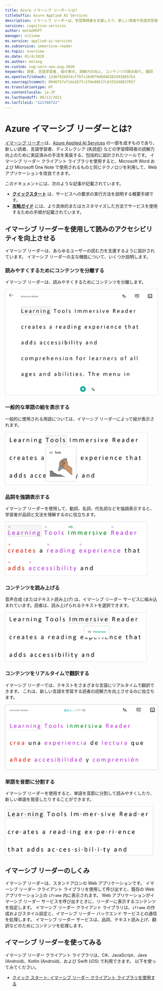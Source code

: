 ```yaml
---
title: Azure イマーシブ リーダーとは?
titleSuffix: Azure Applied AI Services
description: イマーシブ リーダーは、学習障碍者を支援したり、新しい読者や言語学習者の読解力を支援したりするように設計されているツールです。
services: cognitive-services
author: metanMSFT
manager: nitinme
ms.service: applied-ai-services
ms.subservice: immersive-reader
ms.topic: overview
ms.date: 01/4/2020
ms.author: metang
ms.custom: cog-serv-seo-aug-2020
keywords: 読者, 言語学習者, 絵の表示, 読解力の向上, コンテンツの読み取り, 翻訳
ms.openlocfilehash: 12d6f926934cf7b7c18d079d8d483824918057b1
ms.sourcegitcommit: 0046757af1da267fc2f0e88617c633524883795f
ms.translationtype: HT
ms.contentlocale: ja-JP
ms.lasthandoff: 08/13/2021
ms.locfileid: "121786722"
---
```

# <a name="what-is-azure-immersive-reader"></a>Azure イマーシブ リーダーとは?

[イマーシブ リーダー](https://www.onenote.com/learningtools)は、[Azure Applied AI Services](../../applied-ai-services/what-are-applied-ai-services.md) の一部を成すものであり、新しい読者、言語学習者、ディスレクシア (失読症) などの学習障碍者の読解力向上のために実証済みの手法を実装する、包括的に設計されたツールです。 イマーシブ リーダー クライアント ライブラリを使用すると、Microsoft Word および Microsoft One Note で使用されるものと同じテクノロジを利用して、Web アプリケーションを改良できます。 

このドキュメントには、次のような記事が記載されています。  

* **[クイックスタート](quickstarts/client-libraries.md)** は、サービスへの要求の実行方法を説明する概要手順です。
* **[攻略ガイド](how-to-create-immersive-reader.md)** には、より具体的またはカスタマイズした方法でサービスを使用するための手順が記載されています。

## <a name="use-immersive-reader-to-improve-reading-accessibility"></a>イマーシブ リーダーを使用して読みのアクセシビリティを向上させる 

イマーシブ リーダーは、あらゆるユーザーの読む力を支援するように設計されています。 イマーシブ リーダーの主な機能について、いくつか説明します。

### <a name="isolate-content-for-improved-readability"></a>読みやすくするためにコンテンツを分離する

イマーシブ リーダーは、読みやすくするためにコンテンツを分離します。 

  ![イマーシブ リーダーを使用して、読みやすくするためにコンテンツを分離する](./media/immersive-reader.png)

### <a name="display-pictures-for-common-words"></a>一般的な単語の絵を表示する

一般的に使用される用語については、イマーシブ リーダーによって絵が表示されます。

  ![イマーシブ リーダーの絵辞書](./media/picture-dictionary.png)

### <a name="highlight-parts-of-speech"></a>品詞を強調表示する

イマーシブ リーダーを使用して、動詞、名詞、代名詞などを強調表示すると、学習者が品詞と文法を理解するのに役立ちます。

  ![イマーシブ リーダーで品詞を示す](./media/parts-of-speech.png)

### <a name="read-content-aloud"></a>コンテンツを読み上げる

音声合成 (またはテキスト読み上げ) は、イマーシブ リーダー サービスに組み込まれています。読者は、読み上げられるテキストを選択できます。 

  ![イマーシブ リーダーでテキストを読み上げる](./media/read-aloud.png)

### <a name="translate-content-in-real-time"></a>コンテンツをリアルタイムで翻訳する

イマーシブ リーダーでは、テキストをさまざまな言語にリアルタイムで翻訳できます。 これは、新しい言語を学習する読者の読解力を向上させるのに役立ちます。

  ![イマーシブ リーダーでテキストを翻訳する](./media/translation.png)

### <a name="split-words-into-syllables"></a>単語を音節に分割する

イマーシブ リーダーを使用すると、単語を音節に分割して読みやすくしたり、新しい単語を発音したりすることができます。

  ![イマーシブ リーダーを使用して単語を音節に分割する](./media/syllabification.png)

## <a name="how-does-immersive-reader-work"></a>イマーシブ リーダーのしくみ

イマーシブ リーダーは、スタンドアロンの Web アプリケーションです。 イマーシブ リーダー クライアント ライブラリを使用して呼び出すと、既存の Web アプリケーション上の `iframe` 内に表示されます。 Web アプリケーションがイマーシブ リーダー サービスを呼び出すときに、リーダーに表示するコンテンツを指定します。 イマーシブ リーダー クライアント ライブラリは、`iframe` の作成およびスタイル設定と、イマーシブ リーダー バックエンド サービスとの通信を処理します。 イマーシブ リーダー サービスは、品詞、テキスト読み上げ、翻訳などのためにコンテンツを処理します。

## <a name="get-started-with-immersive-reader"></a>イマーシブ リーダーを使ってみる

イマーシブ リーダー クライアント ライブラリは、C#、JavaScript、Java (Android)、Kotlin (Android)、および Swift (iOS) で利用できます。 以下を使ってみてください。

* [クイック スタート: イマーシブ リーダー クライアント ライブラリを使用する](quickstarts/client-libraries.md)
